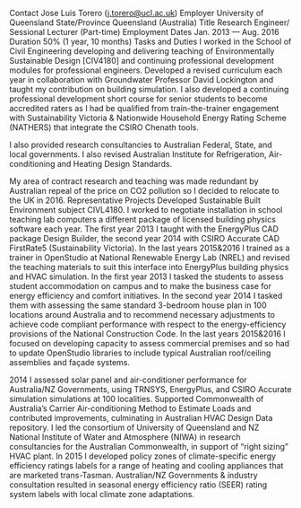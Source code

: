 Contact	Jose Luis Torero (j.torero@ucl.ac.uk)
Employer	University of Queensland
State/Province	Queensland (Australia)
Title	Research Engineer/ Sessional Lecturer (Part-time)
Employment Dates	Jan. 2013 — Aug. 2016
Duration	50% (1 year, 10 months)
Tasks and Duties
I worked in the School of Civil Engineering developing and delivering teaching of Environmentally Sustainable Design [CIV4180] and continuing professional development modules for professional engineers. Developed a revised curriculum each year in collaboration with Groundwater Professor David Lockington and taught my contribution on building simulation. I also developed a continuing professional development short course for senior students to become accredited raters as I had be qualified from train-the-trainer engagement with Sustainability Victoria & Nationwide Household Energy Rating Scheme (NATHERS) that integrate the CSIRO Chenath tools.

I also provided research consultancies to Australian Federal, State, and local governments. I also revised Australian Institute for Refrigeration, Air-conditioning and Heating Design Standards.

My area of contract research and teaching was made redundant by Australian repeal of the price on CO2 pollution so I decided to relocate to the UK in 2016.
Representative Projects
Developed Sustainable Built Environment subject CIVL4180. I worked to negotiate installation in school teaching lab computers a different package of licensed building physics software each year. The first year 2013 I taught with the EnergyPlus CAD package Design Builder, the second year 2014 with CSIRO Accurate CAD FirstRate5 (Sustainability Victoria). In the last years 2015&2016 I trained as a trainer in OpenStudio at National Renewable Energy Lab (NREL) and revised the teaching materials to suit this interface into EnergyPlus building physics and HVAC simulation. In the first year 2013 I tasked the students to assess student accommodation on campus and to make the business case for energy efficiency and comfort initiatives. In the second year 2014 I tasked them with assessing the same standard 3-bedroom house plan in 100 locations around Australia and to recommend necessary adjustments to achieve code compliant performance with respect to the energy-efficiency provisions of the National Construction Code. In the last years 2015&2016 I focused on developing capacity to assess commercial premises and so had to update OpenStudio libraries to include typical Australian roof/ceiling assemblies and façade systems.

2014 I assessed solar panel and air-conditioner performance for Australia/NZ Governments, using TRNSYS, EnergyPlus, and CSIRO Accurate simulation simulations at 100 localities. Supported Commonwealth of Australia’s Carrier Air-conditioning Method to Estimate Loads and contributed improvements, culminating in Australian HVAC Design Data repository. I led the consortium of University of Queensland and NZ National Institute of Water and Atmosphere (NIWA) in research consultancies for the Australian Commonwealth, in support of “right sizing” HVAC plant. In 2015 I developed policy zones of climate-specific energy efficiency ratings labels for a range of heating and cooling appliances that are marketed trans-Tasman. Australian/NZ Governments & industry consultation resulted in seasonal energy efficiency ratio (SEER) rating system labels with local climate zone adaptations.
